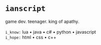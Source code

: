 # `ianscript`

game dev. teenager. king of apathy.  
<br> `i_know:` lua • java • c# • python • javascript
<br> `i_hope:` html • css • c++

